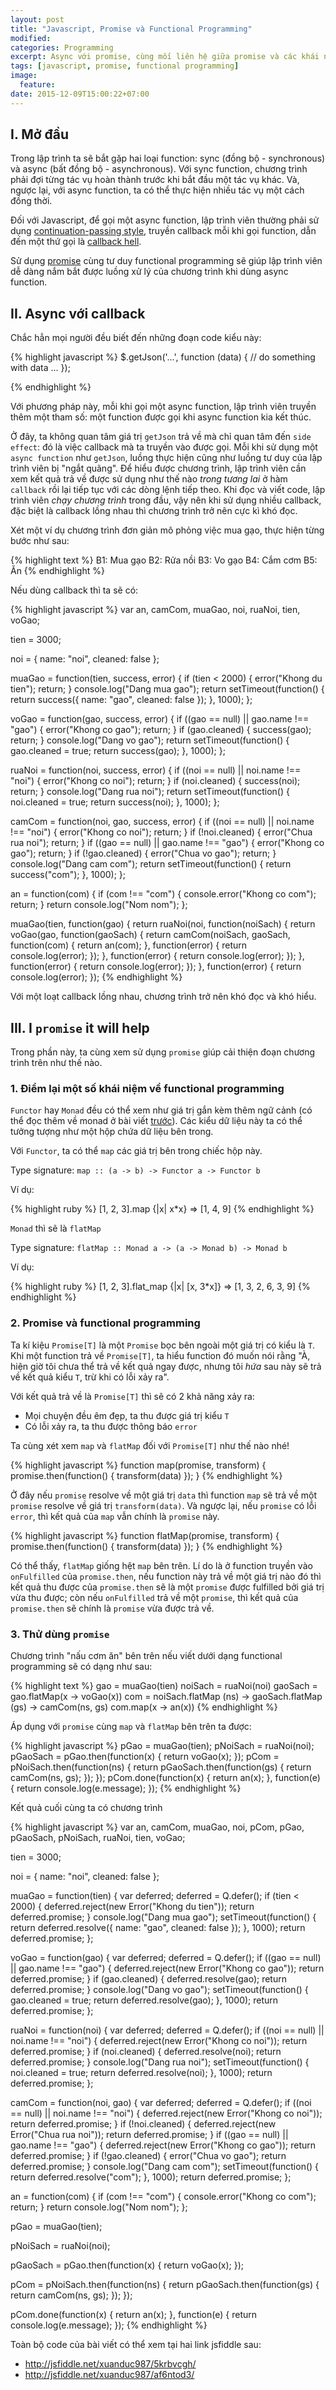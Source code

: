 ```yaml
---
layout: post
title: "Javascript, Promise và Functional Programming"
modified:
categories: Programming
excerpt: Async với promise, cùng mối liên hệ giữa promise và các khái niệm của functional programming
tags: [javascript, promise, functional programming]
image:
  feature:
date: 2015-12-09T15:00:22+07:00
---
```



## I. Mở đầu

Trong lập trình ta sẽ bắt gặp hai loại function: sync (đồng bộ - synchronous) và
async (bất đồng bộ - asynchronous). Với sync function, chương trình phải đợi
từng tác vụ hoàn thành trước khi bắt đầu một tác vụ khác. Và, ngược lại, với
async function, ta có thể thực hiện nhiều tác vụ một cách đồng thời.

Đối với Javascript, để gọi một async function, lập trình viên thường phải sử
dụng [continuation-passing style][cps], truyền callback mỗi khi gọi function,
dẫn đến một thứ gọi là [callback hell][callback-hell].

Sử dụng [promise][promise] cùng tư duy functional programming sẽ giúp lập trình
viên dễ dàng nắm bắt được luồng xử lý của chương trình khi dùng async function.

## II. Async với callback

Chắc hẳn mọi người đều biết đến những đoạn code kiểu này:

{% highlight javascript %}
$.getJson('...', function (data) {
   // do something with data
   ...
});

{% endhighlight %}

Với phương pháp này, mỗi khi gọi một async function, lập trình viên truyền thêm
một tham số: một function được gọi khi async function kia kết thúc.

Ở đây, ta không quan tâm giá trị `getJson` trả về mà chỉ quan tâm đến `side
effect`: đó là việc callback mà ta truyền vào được gọi. Mỗi khi sử dụng một
`async function` như `getJson`, luồng thực hiện cũng như luồng tư duy của lập
trình viên bị "ngắt quãng". Để hiểu được chương trình, lập trình viên cần xem
kết quả trả về được sử dụng như thế nào *trong tương lai* ở hàm `callback` rồi
lại tiếp tục với các dòng lệnh tiếp theo. Khi đọc và viết code, lập trình viên
*chạy chương trình* trong đầu, vậy nên khi sử dụng nhiều callback, đặc biệt là
callback lồng nhau thì chương trình trở nên cực kì khó đọc.

Xét một ví dụ chương trình đơn giản mô phỏng việc mua gạo, thực hiện từng bước
như sau:

{% highlight text %}
B1: Mua gạo
B2: Rửa nồi
B3: Vo gạo
B4: Cắm cơm
B5: Ăn
{% endhighlight %}

Nếu dùng callback thì ta sẽ có:

{% highlight javascript %}
var an, camCom, muaGao, noi, ruaNoi, tien, voGao;

tien = 3000;

noi = {
  name: "noi",
  cleaned: false
};

muaGao = function(tien, success, error) {
  if (tien < 2000) {
    error("Khong du tien");
    return;
  }
  console.log("Dang mua gao");
  return setTimeout(function() {
    return success({
      name: "gao",
      cleaned: false
    });
  }, 1000);
};

voGao = function(gao, success, error) {
  if ((gao == null) || gao.name !== "gao") {
    error("Khong co gao");
    return;
  }
  if (gao.cleaned) {
    success(gao);
    return;
  }
  console.log("Dang vo gao");
  return setTimeout(function() {
    gao.cleaned = true;
    return success(gao);
  }, 1000);
};

ruaNoi = function(noi, success, error) {
  if ((noi == null) || noi.name !== "noi") {
    error("Khong co noi");
    return;
  }
  if (noi.cleaned) {
    success(noi);
    return;
  }
  console.log("Dang rua noi");
  return setTimeout(function() {
    noi.cleaned = true;
    return success(noi);
  }, 1000);
};

camCom = function(noi, gao, success, error) {
  if ((noi == null) || noi.name !== "noi") {
    error("Khong co noi");
    return;
  }
  if (!noi.cleaned) {
    error("Chua rua noi");
    return;
  }
  if ((gao == null) || gao.name !== "gao") {
    error("Khong co gao");
    return;
  }
  if (!gao.cleaned) {
    error("Chua vo gao");
    return;
  }
  console.log("Dang cam com");
  return setTimeout(function() {
    return success("com");
  }, 1000);
};

an = function(com) {
  if (com !== "com") {
    console.error("Khong co com");
    return;
  }
  return console.log("Nom nom");
};

muaGao(tien, function(gao) {
  return ruaNoi(noi, function(noiSach) {
    return voGao(gao, function(gaoSach) {
      return camCom(noiSach, gaoSach, function(com) {
        return an(com);
      }, function(error) {
        return console.log(error);
      });
    }, function(error) {
      return console.log(error);
    });
  }, function(error) {
    return console.log(error);
  });
}, function(error) {
  return console.log(error);
});
{% endhighlight %}

Với một loạt callback lồng nhau, chương trình trở nên khó đọc và khó hiểu.

## III. I `promise` it will help

Trong phần này, ta cùng xem sử dụng `promise` giúp cải thiện đoạn chương trình
trên như thế nào.

### 1. Điểm lại một số khái niệm về functional programming

`Functor` hay `Monad` đều có thể xem như giá trị gắn kèm thêm ngữ cảnh (có thể
đọc thêm về monad ở bài viết [trước][monad]). Các kiểu dữ liệu này ta có thể tưởng
tượng như một hộp chứa dữ liệu bên trong.

Với `Functor`, ta có thể `map` các giá trị bên trong chiếc hộp này.

Type signature: `map :: (a -> b) -> Functor a -> Functor b`

Ví dụ:

{% highlight ruby %}
[1, 2, 3].map {|x| x*x}
 => [1, 4, 9]
{% endhighlight %}

`Monad` thì sẽ là `flatMap`

Type signature: `flatMap :: Monad a -> (a -> Monad b) -> Monad b`

Ví dụ:

{% highlight ruby %}
[1, 2, 3].flat_map {|x| [x, 3*x]}
 => [1, 3, 2, 6, 3, 9]
{% endhighlight %}

### 2. Promise và functional programming

Ta kí kiệu `Promise[T]` là một `Promise` bọc bên ngoài một giá trị có kiểu là
`T`. Khi một function trả về `Promise[T]`, ta hiểu function đó muốn nói rằng "À,
hiện giờ tôi chưa thể trả về kết quả ngay được, nhưng tôi *hứa* sau này sẽ trả
về kết quả kiểu `T`, trừ khi có lỗi xảy ra".

Với kết quả trả về là `Promise[T]` thì sẽ có 2 khả năng xảy ra:

 - Mọi chuyện đều êm đẹp, ta thu được giá trị kiểu `T`
 - Có lỗi xảy ra, ta thu được thông báo `error`

Ta cùng xét xem `map` và `flatMap` đối với `Promise[T]` như thế nào nhé!

{% highlight javascript %}
function map(promise, transform) {
  promise.then(function() {
    transform(data)
  });
}
{% endhighlight %}

Ở đây nếu `promise` resolve về một giá trị `data` thì function `map` sẽ trả về
một `promise` resolve về giá trị `transform(data)`. Và ngược lại, nếu `promise`
có lỗi `error`, thì kết quả của `map` vẫn chính là `promise` này.

{% highlight javascript %}
function flatMap(promise, transform) {
  promise.then(function() {
    transform(data)
  });
}
{% endhighlight %}

Có thể thấy, `flatMap` giống hệt `map` bên trên. Lí do là ở function truyền vào
`onFulfilled` của `promise.then`, nếu function này trả về một giá trị nào đó thì
kết quả thu được của `promise.then` sẽ là một `promise` được fulfilled bởi giá
trị vừa thu được; còn nếu `onFulfilled` trả về một `promise`, thì kết quả của
`promise.then` sẽ chính là `promise` vừa được trả về.

### 3. Thử dùng `promise`

Chương trình "nấu cơm ăn" bên trên nếu viết dưới dạng functional programming sẽ
có dạng như sau:

{% highlight text %}
gao = muaGao(tien)
noiSach = ruaNoi(noi)
gaoSach = gao.flatMap(x -> voGao(x))
com = noiSach.flatMap (ns) ->
  gaoSach.flatMap (gs) ->
    camCom(ns, gs)
com.map(x -> an(x))
{% endhighlight %}

Áp dụng với `promise` cùng `map` và `flatMap` bên trên ta được:

{% highlight javascript %}
pGao = muaGao(tien);
pNoiSach = ruaNoi(noi);
pGaoSach = pGao.then(function(x) {
  return voGao(x);
});
pCom = pNoiSach.then(function(ns) {
  return pGaoSach.then(function(gs) {
    return camCom(ns, gs);
  });
});
pCom.done(function(x) {
  return an(x);
}, function(e) {
  return console.log(e.message);
});
{% endhighlight %}

Kết quả cuối cùng ta có chương trình

{% highlight javascript %}
var an, camCom, muaGao, noi, pCom, pGao, pGaoSach, pNoiSach, ruaNoi, tien, voGao;

tien = 3000;

noi = {
  name: "noi",
  cleaned: false
};

muaGao = function(tien) {
  var deferred;
  deferred = Q.defer();
  if (tien < 2000) {
    deferred.reject(new Error("Khong du tien"));
    return deferred.promise;
  }
  console.log("Dang mua gao");
  setTimeout(function() {
    return deferred.resolve({
      name: "gao",
      cleaned: false
    });
  }, 1000);
  return deferred.promise;
};

voGao = function(gao) {
  var deferred;
  deferred = Q.defer();
  if ((gao == null) || gao.name !== "gao") {
    deferred.reject(new Error("Khong co gao"));
    return deferred.promise;
  }
  if (gao.cleaned) {
    deferred.resolve(gao);
    return deferred.promise;
  }
  console.log("Dang vo gao");
  setTimeout(function() {
    gao.cleaned = true;
    return deferred.resolve(gao);
  }, 1000);
  return deferred.promise;
};

ruaNoi = function(noi) {
  var deferred;
  deferred = Q.defer();
  if ((noi == null) || noi.name !== "noi") {
    deferred.reject(new Error("Khong co noi"));
    return deferred.promise;
  }
  if (noi.cleaned) {
    deferred.resolve(noi);
    return deferred.promise;
  }
  console.log("Dang rua noi");
  setTimeout(function() {
    noi.cleaned = true;
    return deferred.resolve(noi);
  }, 1000);
  return deferred.promise;
};

camCom = function(noi, gao) {
  var deferred;
  deferred = Q.defer();
  if ((noi == null) || noi.name !== "noi") {
    deferred.reject(new Error("Khong co noi"));
    return deferred.promise;
  }
  if (!noi.cleaned) {
    deferred.reject(new Error("Chua rua noi"));
    return deferred.promise;
  }
  if ((gao == null) || gao.name !== "gao") {
    deferred.reject(new Error("Khong co gao"));
    return deferred.promise;
  }
  if (!gao.cleaned) {
    error("Chua vo gao");
    return deferred.promise;
  }
  console.log("Dang cam com");
  setTimeout(function() {
    return deferred.resolve("com");
  }, 1000);
  return deferred.promise;
};

an = function(com) {
  if (com !== "com") {
    console.error("Khong co com");
    return;
  }
  return console.log("Nom nom");
};

pGao = muaGao(tien);

pNoiSach = ruaNoi(noi);

pGaoSach = pGao.then(function(x) {
  return voGao(x);
});

pCom = pNoiSach.then(function(ns) {
  return pGaoSach.then(function(gs) {
    return camCom(ns, gs);
  });
});

pCom.done(function(x) {
  return an(x);
}, function(e) {
  return console.log(e.message);
});
{% endhighlight %}

Toàn bộ code của bài viết có thể xem tại hai link jsfiddle sau:

- http://jsfiddle.net/xuanduc987/5krbvcgh/
- http://jsfiddle.net/xuanduc987/af6ntod3/

[cps]: https://www.wikiwand.com/en/Continuation-passing_style
[callback-hell]: http://callbackhell.com/
[promise]: https://github.com/kriskowal/q/wiki/API-Reference
[monad]: https://viblo.asia/xuanduc987/posts/jlA7GKoVGKZQ

